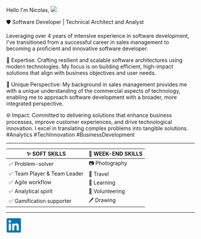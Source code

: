 
Hello I'm Nicolas, <img src="https://raw.githubusercontent.com/MartinHeinz/MartinHeinz/master/wave.gif" width="30px">  

🛡️  Software Developer | Technical Architect and Analyst

Leveraging over 4 years of intensive experience in software development, I've transitioned from a successful career in sales management to becoming a proficient and innovative software developer.

🔬 Expertise: Crafting resilient and scalable software architectures using modern technologies. My focus is on building efficient, high-impact solutions that align with business objectives and user needs.

🏦 Unique Perspective: My background in sales management provides me with a unique understanding of the commercial aspects of technology, enabling me to approach software development with a broader, more integrated perspective.

🌐 Impact: Committed to delivering solutions that enhance business processes, improve customer experiences, and drive technological innovation. I excel in translating complex problems into tangible solutions.
 #Analytics #TechInnovation #BusinessDevelopment

---

|  :sparkles: SOFT SKILLS                        |  :deciduous_tree: WEEK-END SKILLS |
|------------------------------------------------|-----------------------------------|
| :white_check_mark: Problem-solver              | :camera: Photography              |
| :white_check_mark: Team Player & Team Leader   | :sunrise_over_mountains: Travel   |
| :white_check_mark: Agile workflow              | :book: Learning                   |
| :white_check_mark: Analytical spirit           | :open_hands: Volunteering         |
| :white_check_mark: Gamification supporter      | :pen: Drawing                     |

---

<a href="https://linkedin.com/in/nicolas-denoel">
  <img align="center" src="https://github.com/devicons/devicon/blob/master/icons/linkedin/linkedin-original.svg" alt="linkedin.com/in/nicolas-denoel" width="40" height="40" />
</a> 

